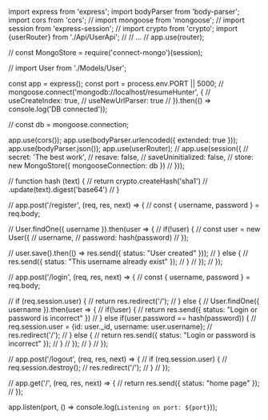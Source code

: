 import express from 'express';
import bodyParser from 'body-parser';
import cors from 'cors';
// import mongoose from 'mongoose';
// import session from 'express-session';
// import crypto from 'crypto';
import {userRouter} from './Api/UserApi';
// // ...
// app.use(router);

// const MongoStore = require('connect-mongo')(session);

// import User from './Models/User';

const app = express();
const port = process.env.PORT || 5000;
// mongoose.connect('mongodb://localhost/resumeHunter', {
// useCreateIndex: true,
// useNewUrlParser: true
// }).then(() => console.log('DB connected'));

// const db = mongoose.connection;

app.use(cors());
app.use(bodyParser.urlencoded({ extended: true }));
app.use(bodyParser.json());
app.use(userRouter);
// app.use(session({
// secret: 'The best work',
// resave: false,
// saveUninitialized: false,
// store: new MongoStore({ mongooseConnection: db })
// }));

// function hash (text) {
// return crypto.createHash('sha1')
// .update(text).digest('base64')
// }

// app.post('/register', (req, res, next) => {
// const { username, password } = req.body;

// User.findOne({ username }).then(user => {
// if(!user) {
// const user = new User({
// username,
// password: hash(password)
// });

// user.save().then(() => res.send({ status: "User created" }));
// } else {
// res.send({ status: "This username already exist" });
// }
// });
// });

// app.post('/login', (req, res, next) => {
// const { username, password } = req.body;

// if (req.session.user) {
// return res.redirect('/');
// } else {
// User.findOne({ username }).then(user => {
// if(!user) {
// return res.send({ status: "Login or password is incorrect" })
// } else if(user.password == hash(password)) {
// req.session.user = {id: user.\_id, username: user.username};
// res.redirect('/');
// } else {
// return res.send({ status: "Login or password is incorrect" });
// }
// });
// }
// });

// app.post('/logout', (req, res, next) => {
// if (req.session.user) {
// req.session.destroy();
// res.redirect('/');
// }
// });

// app.get('/', (req, res, next) => {
// return res.send({ status: "home page" });
// });

app.listen(port, () => console.log(`Listening on port: ${port}`));
